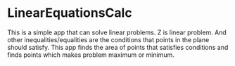 # LinearEquationsCalc

This is a simple app that can solve linear problems. Z is linear problem. And other inequalities/equalities are the conditions that points in the plane should satisfy. This app finds the area of points that satisfies conditions and finds points which makes problem maximum or minimum.
